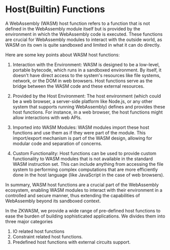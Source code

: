 # Host(Builtin) Functions

A WebAssembly (WASM) host function refers to a function that is not defined in the WebAssembly module itself but is provided by the environment in which the WebAssembly code is executed. These functions are crucial for WebAssembly modules to interact with the outside world, as WASM on its own is quite sandboxed and limited in what it can do directly.

Here are some key points about WASM host functions:

1. Interaction with the Environment: WASM is designed to be a low-level, portable bytecode, which runs in a sandboxed environment. By itself, it doesn't have direct access to the system's resources like file systems, network, or the DOM in web browsers. Host functions serve as the bridge between the WASM code and these external resources.

2. Provided by the Host Environment: The host environment (which could be a web browser, a server-side platform like Node.js, or any other system that supports running WebAssembly) defines and provides these host functions. For instance, in a web browser, the host functions might allow interactions with web APIs.

3. Imported into WASM Modules: WASM modules import these host functions and use them as if they were part of the module. This import/export mechanism is part of the WASM design, allowing for modular code and separation of concerns.

4. Custom Functionality: Host functions can be used to provide custom functionality to WASM modules that is not available in the standard WASM instruction set. This can include anything from accessing the file system to performing complex computations that are more efficiently done in the host language (like JavaScript in the case of web browsers).

In summary, WASM host functions are a crucial part of the WebAssembly ecosystem, enabling WASM modules to interact with their environment in a controlled and secure manner, thus extending the capabilities of WebAssembly beyond its sandboxed context.

In the ZKWASM, we provide a wide range of pre-defined host functions to ease the burden of building sophisticated applications. We divides them into three major categories

1. IO related host functions
2. Constraint related host functions.
3. Predefined host functions with external circuits support.
